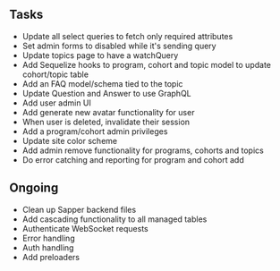 ## Tasks

- Update all select queries to fetch only required attributes
- Set admin forms to disabled while it's sending query
- Update topics page to have a watchQuery
- Add Sequelize hooks to program, cohort and topic model to update cohort/topic table
- Add an FAQ model/schema tied to the topic
- Update Question and Answer to use GraphQL
- Add user admin UI
- Add generate new avatar functionality for user
- When user is deleted, invalidate their session
- Add a program/cohort admin privileges
- Update site color scheme
- Add admin remove functionality for programs, cohorts and topics
- Do error catching and reporting for program and cohort add

## Ongoing

- Clean up Sapper backend files
- Add cascading functionality to all managed tables
- Authenticate WebSocket requests
- Error handling
- Auth handling
- Add preloaders 
